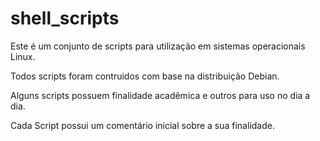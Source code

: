 shell_scripts
=============
Este é um conjunto de scripts para utilização em sistemas operacionais Linux.

Todos scripts foram contruidos com base na distribuição Debian.

Alguns scripts possuem finalidade acadêmica e outros para uso no dia a dia.

Cada Script possui um comentário inicial sobre a sua finalidade.
